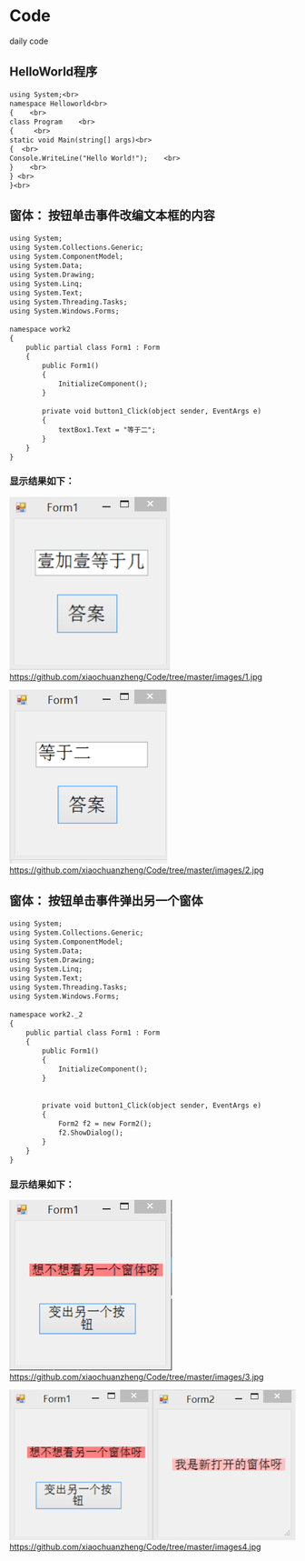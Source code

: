 # Code
daily code

## HelloWorld程序
```
using System;<br>
namespace Helloworld<br>
{    <br>
class Program    <br>
{     <br>
static void Main(string[] args)<br>
{  <br>
Console.WriteLine("Hello World!");    <br>  
}    <br>
} <br>
}<br>
```
## 窗体： 按钮单击事件改编文本框的内容
```
using System;
using System.Collections.Generic;
using System.ComponentModel;
using System.Data;
using System.Drawing;
using System.Linq;
using System.Text;
using System.Threading.Tasks;
using System.Windows.Forms;

namespace work2
{
    public partial class Form1 : Form
    {
        public Form1()
        {
            InitializeComponent();
        }

        private void button1_Click(object sender, EventArgs e)
        {
            textBox1.Text = "等于二";
        }
    }
}
```
### 显示结果如下：

![](./images/1.jpg)
https://github.com/xiaochuanzheng/Code/tree/master/images/1.jpg

![](./images/2.jpg)
https://github.com/xiaochuanzheng/Code/tree/master/images/2.jpg

## 窗体： 按钮单击事件弹出另一个窗体
```
using System;
using System.Collections.Generic;
using System.ComponentModel;
using System.Data;
using System.Drawing;
using System.Linq;
using System.Text;
using System.Threading.Tasks;
using System.Windows.Forms;

namespace work2._2
{
    public partial class Form1 : Form
    {
        public Form1()
        {
            InitializeComponent();
        }
       

        private void button1_Click(object sender, EventArgs e)
        {
            Form2 f2 = new Form2();
            f2.ShowDialog();
        }
    }
}
```
### 显示结果如下：

![](./images/3.jpg)
https://github.com/xiaochuanzheng/Code/tree/master/images/3.jpg

![](./images/4.jpg)
https://github.com/xiaochuanzheng/Code/tree/master/images4.jpg


